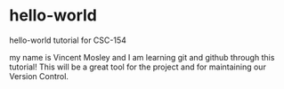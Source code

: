 # hello-world
hello-world tutorial for CSC-154

my name is Vincent Mosley and I am learning git and github through this tutorial!
This will be a great tool for the project and for maintaining our Version Control.
